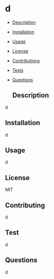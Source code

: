 # d
  * [Description](#Description)
* [Installation](#Installation)
* [Usage](#Usage)
* [License](#License)
* [Contributions](#Contributing)
* [Tests](#Tests)
* [Questions](#Questions)

  ## Description
d
## Installation
d
## Usage
d
## License
MIT
## Contributing
d
## Test
d
## Questions
d

